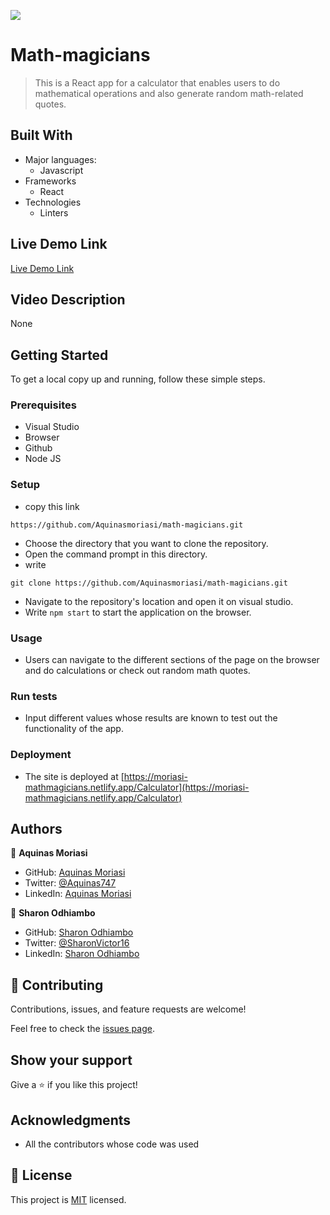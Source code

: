 ![](https://img.shields.io/badge/Microverse-blueviolet)
# Math-magicians

> This is a React app for a calculator that enables users to do mathematical operations and also generate random math-related quotes.

## Built With

- Major languages:
  - Javascript
- Frameworks
  - React
- Technologies
  - Linters

## Live Demo Link
[Live Demo Link](https://moriasi-mathmagicians.netlify.app/Calculator)

## Video Description 
None

## Getting Started

To get a local copy up and running, follow these simple steps.

### Prerequisites
- Visual Studio
- Browser
- Github
- Node JS

### Setup
- copy this link 
```
https://github.com/Aquinasmoriasi/math-magicians.git

```

- Choose the directory that you want to clone the repository.
- Open the command prompt in this directory.
- write
```
git clone https://github.com/Aquinasmoriasi/math-magicians.git

```
- Navigate to the repository's location and open it on visual studio.
- Write ``` npm start ``` to start the application on the browser.

### Usage
- Users can navigate to the different sections of the page on the browser and do calculations or check out random math quotes.

### Run tests
- Input different values whose results are known to test out the functionality of the app.

### Deployment
- The site is deployed at [https://moriasi-mathmagicians.netlify.app/Calculator](https://moriasi-mathmagicians.netlify.app/Calculator)

## Authors

👤 **Aquinas Moriasi**

- GitHub: [Aquinas Moriasi](https://github.com/Aquinasmoriasi)
- Twitter: [@Aquinas747](twitter.com/aquinas747)
- LinkedIn: [Aquinas Moriasi](https://www.linkedin.com/in/aquinas-moriasi/)

👤 **Sharon Odhiambo**

- GitHub: [Sharon Odhiambo](https://github.com/sharon-odhiambo)
- Twitter: [@SharonVictor16](https://twitter.com/sharonvictor16)
- LinkedIn: [Sharon Odhiambo](https://www.linkedin.com/in/sharon-odhiambo-4333a0163/)

## 🤝 Contributing

Contributions, issues, and feature requests are welcome!

Feel free to check the [issues page](https://github.com/Aquinasmoriasi/math-magicians/issues).

## Show your support

Give a ⭐️ if you like this project!

## Acknowledgments
- All the contributors whose code was used

## 📝 License

This project is [MIT](./MIT.md) licensed.
